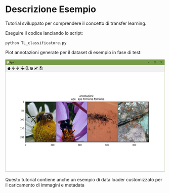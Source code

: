# Descrizione Esempio 

Tutorial sviluppato per comprendere il concetto di transfer learning.


Eseguire il codice lanciando lo script:

	python TL_classificatore.py

Plot annotazioni generate per il dataset di esempio in fase di test:

<img src="https://github.com/bellonemauro/Tutorial_corsoIFOA2021_big/blob/main/lezione11/Tutorials/transferLearning/screenResult.png"  width="823" height="355" />


Questo tutorial contiene anche un esempio di data loader customizzato per il caricamento di immagini e metadata
